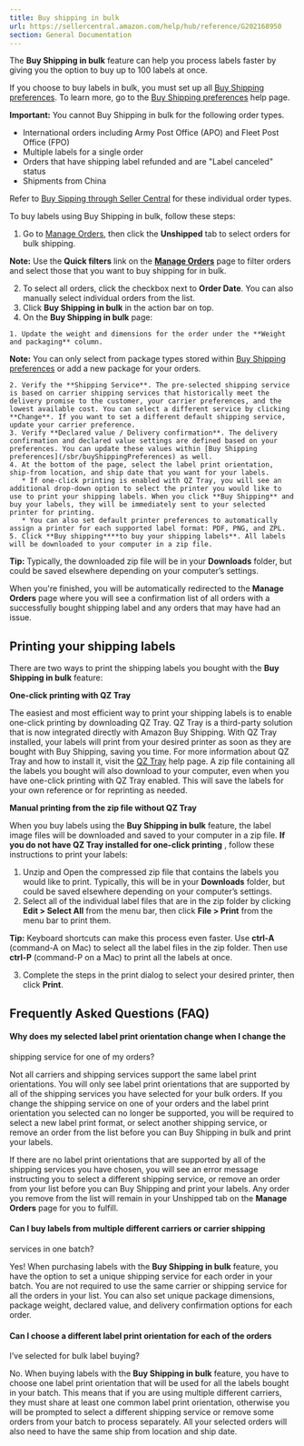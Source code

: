 ```yaml
---
title: Buy shipping in bulk
url: https://sellercentral.amazon.com/help/hub/reference/G202168950
section: General Documentation
---
```


The **Buy Shipping in bulk** feature can help you process labels faster by
giving you the option to buy up to 100 labels at once.

If you choose to buy labels in bulk, you must set up all [Buy Shipping
preferences](/sbr/buyShippingPreferences). To learn more, go to the [Buy
Shipping preferences](/gp/help/G202086070) help page.

**Important:** You cannot Buy Shipping in bulk for the following order types.

  * International orders including Army Post Office (APO) and Fleet Post Office (FPO)
  * Multiple labels for a single order
  * Orders that have shipping label refunded and are "Label canceled" status
  * Shipments from China

Refer to [Buy Sipping through Seller Central](/gp/help/G200202280) for these
individual order types.

To buy labels using Buy Shipping in bulk, follow these steps:  

  1. Go to [Manage Orders](/gp/orders-v2/), then click the **Unshipped** tab to select orders for bulk shipping. 

**Note:** Use the **Quick filters** link on the **[Manage
Orders](/gp/orders-v2/)** page to filter orders and select those that you want
to buy shipping for in bulk.

  2. To select all orders, click the checkbox next to **Order Date**. You can also manually select individual orders from the list.
  3. Click **Buy Shipping in bulk** in the action bar on top.
  4. On the **Buy Shipping in bulk** page:   

    1. Update the weight and dimensions for the order under the **Weight and packaging** column. 

**Note:** You can only select from package types stored within [Buy Shipping
preferences](/sbr/buyShippingPreferences) or add a new package for your
orders.

    2. Verify the **Shipping Service**. The pre-selected shipping service is based on carrier shipping services that historically meet the delivery promise to the customer, your carrier preferences, and the lowest available cost. You can select a different service by clicking **Change**. If you want to set a different default shipping service, update your carrier preference.
    3. Verify **Declared value / Delivery confirmation**. The delivery confirmation and declared value settings are defined based on your preferences. You can update these values within [Buy Shipping preferences](/sbr/buyShippingPreferences) as well.
    4. At the bottom of the page, select the label print orientation, ship-from location, and ship date that you want for your labels.
       * If one-click printing is enabled with QZ Tray, you will see an additional drop-down option to select the printer you would like to use to print your shipping labels. When you click **Buy Shipping** and buy your labels, they will be immediately sent to your selected printer for printing.
       * You can also set default printer preferences to automatically assign a printer for each supported label format: PDF, PNG, and ZPL.
    5. Click **Buy shipping****to buy your shipping labels**. All labels will be downloaded to your computer in a zip file.

**Tip:** Typically, the downloaded zip file will be in your **Downloads**
folder, but could be saved elsewhere depending on your computer’s settings.

When you're finished, you will be automatically redirected to the **Manage
Orders** page where you will see a confirmation list of all orders with a
successfully bought shipping label and any orders that may have had an issue.

## Printing your shipping labels

There are two ways to print the shipping labels you bought with the **Buy
Shipping in bulk** feature:

**One-click printing with QZ Tray**

The easiest and most efficient way to print your shipping labels is to enable
one-click printing by downloading QZ Tray. QZ Tray is a third-party solution
that is now integrated directly with Amazon Buy Shipping. With QZ Tray
installed, your labels will print from your desired printer as soon as they
are bought with Buy Shipping, saving you time. For more information about QZ
Tray and how to install it, visit the [QZ
Tray](/help/hub/reference/GKULTMACW6HHP7AD) help page. A zip file containing
all the labels you bought will also download to your computer, even when you
have one-click printing with QZ Tray enabled. This will save the labels for
your own reference or for reprinting as needed.

**Manual printing from the zip file without QZ Tray**

When you buy labels using the **Buy Shipping in bulk** feature, the label
image files will be downloaded and saved to your computer in a zip file. **If
you do not have QZ Tray installed for one-click printing** , follow these
instructions to print your labels:

  

  1. Unzip and Open the compressed zip file that contains the labels you would like to print. Typically, this will be in your **Downloads** folder, but could be saved elsewhere depending on your computer’s settings.
  2. Select all of the individual label files that are in the zip folder by clicking **Edit > Select All** from the menu bar, then click **File > Print** from the menu bar to print them.

**Tip:** Keyboard shortcuts can make this process even faster. Use **ctrl-A**
(command-A on Mac) to select all the label files in the zip folder. Then use
**ctrl-P** (command-P on a Mac) to print all the labels at once.

  3. Complete the steps in the print dialog to select your desired printer, then click **Print**.

## Frequently Asked Questions (FAQ)

#### Why does my selected label print orientation change when I change the
shipping service for one of my orders?

Not all carriers and shipping services support the same label print
orientations. You will only see label print orientations that are supported by
all of the shipping services you have selected for your bulk orders. If you
change the shipping service on one of your orders and the label print
orientation you selected can no longer be supported, you will be required to
select a new label print format, or select another shipping service, or remove
an order from the list before you can Buy Shipping in bulk and print your
labels.

If there are no label print orientations that are supported by all of the
shipping services you have chosen, you will see an error message instructing
you to select a different shipping service, or remove an order from your list
before you can Buy Shipping and print your labels. Any order you remove from
the list will remain in your Unshipped tab on the **Manage Orders** page for
you to fulfill.

#### Can I buy labels from multiple different carriers or carrier shipping
services in one batch?

Yes! When purchasing labels with the **Buy Shipping in bulk** feature, you
have the option to set a unique shipping service for each order in your batch.
You are not required to use the same carrier or shipping service for all the
orders in your list. You can also set unique package dimensions, package
weight, declared value, and delivery confirmation options for each order.

#### Can I choose a different label print orientation for each of the orders
I’ve selected for bulk label buying?

No. When buying labels with the **Buy Shipping in bulk** feature, you have to
choose one label print orientation that will be used for all the labels bought
in your batch. This means that if you are using multiple different carriers,
they must share at least one common label print orientation, otherwise you
will be prompted to select a different shipping service or remove some orders
from your batch to process separately. All your selected orders will also need
to have the same ship from location and ship date.

